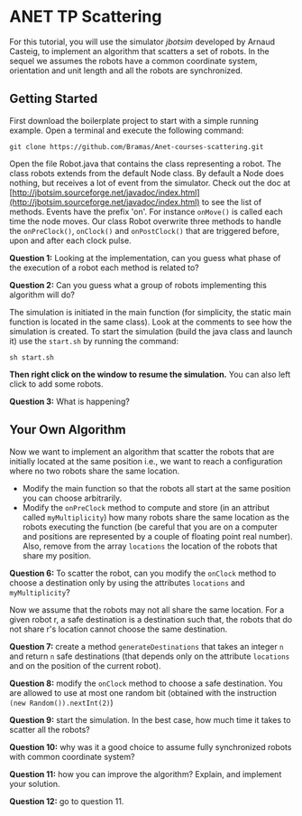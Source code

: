 # ANET TP Scattering


For this tutorial, you will use the simulator _jbotsim_ developed by Arnaud Casteig, to implement an algorithm that scatters a set of robots.
In the sequel we assumes the robots have a common coordinate system, orientation and unit length and all the robots are synchronized.

## Getting Started

First download the boilerplate project to start with a simple running example.
Open a terminal and execute the following command:

    git clone https://github.com/Bramas/Anet-courses-scattering.git

Open the file Robot.java that contains the class representing a robot.
The class robots extends from the default Node class. By default a Node does nothing, but receives a lot of event from the simulator. Check out the doc at [http://jbotsim.sourceforge.net/javadoc/index.html](http://jbotsim.sourceforge.net/javadoc/index.html) to see the list of methods. Events have the prefix 'on'. For instance `onMove()` is called each time the node moves.
Our class Robot overwrite three methods to handle the `onPreClock()`,  `onClock()` and `onPostClock()` that are triggered before, upon and after each clock pulse.

__Question 1:__ Looking at the implementation, can you guess what phase of the execution of a robot each method is related to?

__Question 2:__ Can you guess what a group of robots implementing this algorithm will do?

The simulation is initiated in the main function (for simplicity, the static main function is located in the same class). Look at the comments to see how the simulation is created. To start the simulation (build the java class and launch it) use the `start.sh` by running the command:

    sh start.sh

__Then right click on the window to resume the simulation.__
You can also left click to add some robots.

__Question 3:__ What is happening?

## Your Own Algorithm

Now we want to implement an algorithm that scatter the robots that are initially located at the same position i.e., we want to reach a configuration where no two robots share the same location.

* Modify the main function so that the robots all start at the same position you can choose arbitrarily.
* Modify the `onPreClock` method to compute and store (in an attribut called `myMultiplicity`) how many robots share the same location as the robots executing the function (be careful that you are on a computer and positions are represented by a couple of floating point real number). Also, remove from the array `locations` the location of the robots that share my position.

__Question 6:__ To scatter the robot, can you modify the `onClock` method to choose a destination only by using the attributes `locations` and `myMultiplicity`?

Now we assume that the robots may not all share the same location. For a given robot r, a safe destination is a destination such that, the robots that do not share r's location cannot choose the same destination.

[//]: # "__Question 7:__ given the positions of all robots, propose a method to find safe destinations for a particular robot."

__Question 7:__ create a method `generateDestinations` that takes an integer `n` and return `n` safe destinations (that depends only on the attribute `locations` and on the position of the current robot).

__Question 8:__ modify the `onClock` method to choose a safe destination. You are allowed to use at most one random bit (obtained with the instruction `(new Random()).nextInt(2)`)

__Question 9:__ start the simulation. In the best case, how much time it takes to scatter all the robots?

__Question 10:__ why was it a good choice to assume fully synchronized robots with common coordinate system?

__Question 11:__ how you can improve the algorithm? Explain, and implement your solution.

__Question 12:__ go to question 11.

